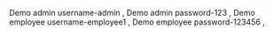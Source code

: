Demo admin username-admin ,
Demo admin password-123 ,
Demo employee username-employee1 ,
Demo employee password-123456 ,
